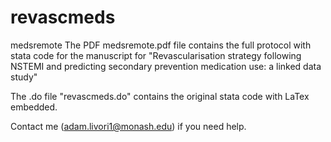 # revascmeds

medsremote
The PDF medsremote.pdf file contains the full protocol with stata code for the manuscript for "Revascularisation strategy following NSTEMI and predicting secondary prevention medication use: a linked data study"

The .do file "revascmeds.do" contains the original stata code with LaTex embedded.

Contact me (adam.livori1@monash.edu) if you need help.
